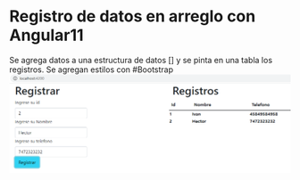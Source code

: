 # Registro de datos en arreglo con Angular11

Se agrega datos a una estructura de datos [] y se pinta en una tabla los registros.
Se agregan estilos con #Bootstrap
![Screenshot](registros.PNG)
